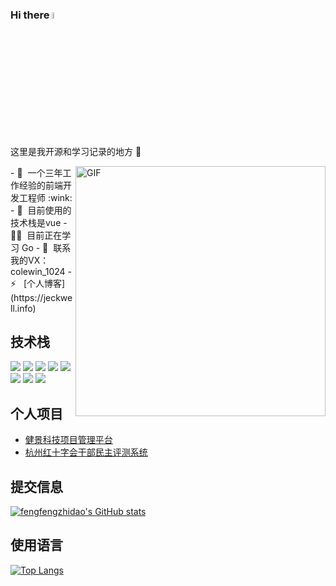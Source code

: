 ### Hi there <a href="https://www.gautamkrishnar.com/"><img src="https://media.giphy.com/media/hvRJCLFzcasrR4ia7z/giphy.gif" width="5%"></a>
这里是我开源和学习记录的地方 :rofl:

<img align="right" alt="GIF" src="https://raw.githubusercontent.com/rahul-jha98/rahul-jha98/main/techstack.gif" width="400px"/>
- 🔭 &nbsp;一个三年工作经验的前端开发工程师 :wink:
- 🌱 &nbsp;目前使用的技术栈是vue
- 👨‍💻 &nbsp;目前正在学习 Go
- 💬 &nbsp;联系我的VX：colewin_1024
- ⚡ &nbsp; [个人博客](https://jeckwell.info)


## 技术栈

![](https://img.shields.io/badge/vue-v2.6.2/3.2.0-informational?style=flat&logo=vue.js&logoColor=green&color=2bbc8a)
![](https://img.shields.io/badge/JS-JavaScript-informational?style=flat&logo=javascript&logoColor=yellow&color=2bbc8a)
![](https://img.shields.io/badge/Axios-v0.19.0-informational?style=flat&logo=Axios&logoColor=skyblue&color=2bbc8a)
![](https://img.shields.io/badge/npm-v10.2.0-informational?style=flat&logo=npm&logoColor=red&color=2bbc8a)
![](https://img.shields.io/badge/mysql-v8.0-informational?style=flat&logo=Mysql&logoColor=yellow&color=2bbc8a)
![](https://img.shields.io/badge/golang-v1.19.0-informational?style=flat&logo=Go&logoColor=blue&color=2bbc8a)
![](https://img.shields.io/badge/gitlab-informational?style=flat&logo=gitlab&color=2bbc8a)
![](https://img.shields.io/badge/uni_app-informational?style=flat&logo=PowerBI&logoColor=blue&color=2bbc8a)



## 个人项目

-  <a target="_blank" href="http://111.0.98.212:8090">健景科技项目管理平台</a>
-  <a target="_blank" href="http://115.238.103.228:9090">杭州红十字会干部民主评测系统</a>


## 提交信息

[![fengfengzhidao's GitHub stats](https://github-readme-stats.vercel.app/api?username=Kevin-Jii&count_private=true&show_icons=true&theme=onedark)](https://github.com/anuraghazra/github-readme-stats)


## 使用语言

[![Top Langs](https://github-readme-stats.vercel.app/api/top-langs/?username=Kevin-Jii&layout=compact)](https://github.com/anuraghazra/github-readme-stats)

